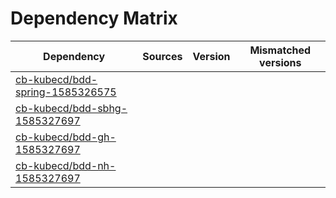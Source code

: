 # Dependency Matrix

Dependency | Sources | Version | Mismatched versions
---------- | ------- | ------- | -------------------
[cb-kubecd/bdd-spring-1585326575](https://github.com/cb-kubecd/bdd-spring-1585326575.git) |  | []() | 
[cb-kubecd/bdd-sbhg-1585327697](https://github.com/cb-kubecd/bdd-sbhg-1585327697.git) |  | []() | 
[cb-kubecd/bdd-gh-1585327697](https://github.com/cb-kubecd/bdd-gh-1585327697.git) |  | []() | 
[cb-kubecd/bdd-nh-1585327697](https://github.com/cb-kubecd/bdd-nh-1585327697.git) |  | []() | 
